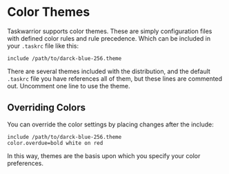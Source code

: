 # Color Themes
Taskwarrior supports color themes. These are simply configuration files with
defined color rules and rule precedence. Which can be included in your
`.taskrc` file like this:
```
include /path/to/darck-blue-256.theme
```

There are several themes included with the distribution, and the default 
`.taskrc` file you have references all of them, but these lines are commented
out. Uncomment one line to use the theme.

## Overriding Colors
You can override the color settings by placing changes after the include:

```
include /path/to/darck-blue-256.theme
color.overdue=bold white on red
```

In this way, themes are the basis upon which you specify your color
preferences.
